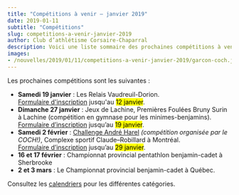 ```yaml
---
title: "Compétitions à venir – janvier 2019"
date: 2019-01-11
subtitle: "Compétitions"
slug: competitions-a-venir-janvier-2019
author: Club d’athlétisme Corsaire-Chaparral
description: Voici une liste sommaire des prochaines compétitions à venir cet hiver (d'autres pourront s'y ajouter). À mettre à votre agenda!
images:
- /nouvelles/2019/01/11/competitions-a-venir-janvier-2019/garcon-coch.jpg
---
```


Les prochaines compétitions sont les suivantes :

* **Samedi 19 janvier** : Les Relais Vaudreuil-Dorion.  
[Formulaire d'inscription](https://campagnes.corsaire-chaparral.org/inscription-relais-vaudreuil-2019) jusqu'au <mark>12 janvier</mark>.
* **Dimanche 27 janvier** : Jeux de Lachine, Premières Foulées Bruny Surin à Lachine (compétition en gymnase pour les minimes-benjamins).  
[Formulaire d’inscription](http://campagnes.corsaire-chaparral.org/inscription-jeux-lachine-2019) jusqu’au <mark>19 janvier</mark>.
* **Samedi 2 février** : [Challenge André Harel](/competitions/challenge-andre-harel/) _(compétition organisée par le COCH!)_, Complexe sportif Claude–Robillard à Montréal.  
[Formulaire d’inscription](https://campagnes.corsaire-chaparral.org/challenge-andre-harel-2019)  jusqu’au <mark>29 janvier</mark>.
* **16 et 17 février** : Championnat provincial pentathlon benjamin-cadet à Sherbrooke
* **2 et 3 mars** : Le Championnat provincial benjamin-cadet à Québec.

Consultez les [calendriers](/club/entrainements/) pour les différentes catégories.